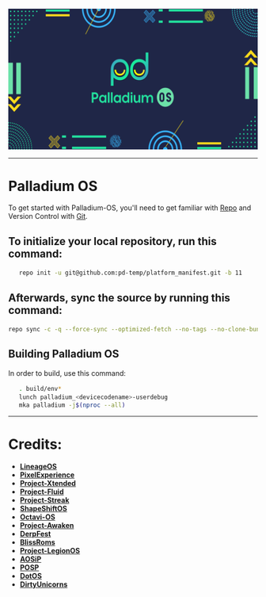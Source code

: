 ![PalladiumOS](https://github.com/Palladium-OS/platform_manifest/blob/11/palladium.jpg)

---------------------------------------------------------------------------------------
Palladium OS
===========

To get started with Palladium-OS, you'll need to get familiar with [Repo](https://source.android.com/source/using-repo.html) and Version Control with [Git](https://source.android.com/source/version-control.html).


To initialize your local repository, run this command:
------------------------------------------------------

```bash
   repo init -u git@github.com:pd-temp/platform_manifest.git -b 11
```

Afterwards, sync the source by running this command:
----------------

```bash
repo sync -c -q --force-sync --optimized-fetch --no-tags --no-clone-bundle --prune -j$(nproc --all)
```


Building Palladium OS
---------------
In order to build, use this command:
```bash
   . build/env*
   lunch palladium_<devicecodename>-userdebug
   mka palladium -j$(nproc --all)
```

---------------------------------------------------------------------------------------
 Credits:
 =======

 * [**LineageOS**](https://github.com/LineageOS)
 * [**PixelExperience**](https://github.com/PixelExperience)
 * [**Project-Xtended**](https://github.com/Project-Xtended)
 * [**Project-Fluid**](https://github.com/Project-Fluid)
 * [**Project-Streak**](https://github.com/ProjectStreak)
 * [**ShapeShiftOS**](https://github.com/ShapeShiftOS)
 * [**Octavi-OS**](https://github.com/Octavi-OS)
 * [**Project-Awaken**](https://github.com/Project-Awaken)
 * [**DerpFest**](https://github.com/DerpLab)
 * [**BlissRoms**](https://github.com/BlissRoms)
 * [**Project-LegionOS**](https://github.com/Project-LegionOS)
 * [**AOSiP**](https://github.com/AOSiP)
 * [**POSP**](https://github.com/PotatoProject)
 * [**DotOS**](https://github.com/DotOS)
 * [**DirtyUnicorns**](https://github.com/dirtyunicorns)